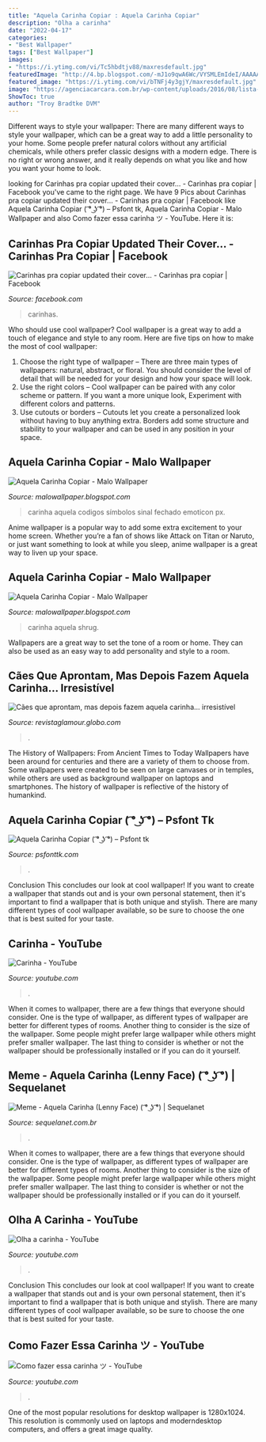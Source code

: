 ```yaml
---
title: "Aquela Carinha Copiar : Aquela Carinha Copiar"
description: "Olha a carinha"
date: "2022-04-17"
categories:
- "Best Wallpaper"
tags: ["Best Wallpaper"]
images:
- "https://i.ytimg.com/vi/Tc5hbdtjv88/maxresdefault.jpg"
featuredImage: "http://4.bp.blogspot.com/-mJ1o9qwA6Wc/VYSMLEmIdeI/AAAAAAAAssU/OWazKO7vSow/s320/aquela%2Bcarinha%2Bgif.gif"
featured_image: "https://i.ytimg.com/vi/bTNFj4y3gjY/maxresdefault.jpg"
image: "https://agenciacarcara.com.br/wp-content/uploads/2016/08/lista-de-simbolos-e-codigos-para-facebook-youtube-whatsapp.jpg"
ShowToc: true
author: "Troy Bradtke DVM"
---
```



Different ways to style your wallpaper:
There are many different ways to style your wallpaper, which can be a great way to add a little personality to your home. Some people prefer natural colors without any artificial chemicals, while others prefer classic designs with a modern edge. There is no right or wrong answer, and it really depends on what you like and how you want your home to look.

	

		
looking for Carinhas pra copiar updated their cover... - Carinhas pra copiar | Facebook you've came to the right page. We have 9 Pics about Carinhas pra copiar updated their cover... - Carinhas pra copiar | Facebook like Aquela Carinha Copiar ( ͡° ͜ʖ ͡°) – Psfont tk, Aquela Carinha Copiar - Malo Wallpaper and also Como fazer essa carinha ツ - YouTube. Here it is:
		
    
## Carinhas Pra Copiar Updated Their Cover... - Carinhas Pra Copiar | Facebook

<img loading=lazy src="https://lookaside.fbsbx.com/lookaside/crawler/media/?media_id=760328564038630" onerror="this.onerror=null;this.src='https://tse4.mm.bing.net/th?id=OIP.J8FTXV_Jdc66pZX89pqDEQHaDp&amp;pid=15.1';" alt="Carinhas pra copiar updated their cover... - Carinhas pra copiar | Facebook">

_Source: facebook.com_

>carinhas. 

	

Who should use cool wallpaper?
Cool wallpaper is a great way to add a touch of elegance and style to any room. Here are five tips on how to make the most of cool wallpaper: 
1) Choose the right type of wallpaper – There are three main types of wallpapers: natural, abstract, or floral. You should consider the level of detail that will be needed for your design and how your space will look. 
2) Use the right colors – Cool wallpaper can be paired with any color scheme or pattern. If you want a more unique look, Experiment with different colors and patterns. 
3) Use cutouts or borders – Cutouts let you create a personalized look without having to buy anything extra. Borders add some structure and stability to your wallpaper and can be used in any position in your space.

    
## Aquela Carinha Copiar - Malo Wallpaper

<img loading=lazy src="https://agenciacarcara.com.br/wp-content/uploads/2016/08/lista-de-simbolos-e-codigos-para-facebook-youtube-whatsapp.jpg" onerror="this.onerror=null;this.src='https://tse2.mm.bing.net/th?id=OIP.1Xen33u25blucra4cmG_SAHaEA&amp;pid=15.1';" alt="Aquela Carinha Copiar - Malo Wallpaper">

_Source: malowallpaper.blogspot.com_

>carinha aquela codigos símbolos sinal fechado emoticon px. 

	

Anime wallpaper is a popular way to add some extra excitement to your home screen. Whether you’re a fan of shows like Attack on Titan or Naruto, or just want something to look at while you sleep, anime wallpaper is a great way to liven up your space.

    
## Aquela Carinha Copiar - Malo Wallpaper

<img loading=lazy src="https://s2.glbimg.com/HkofLujSxtpxZV9EN_wU8_q8p8I=/0x0:695x392/600x0/smart/filters:gifv():strip_icc()/i.s3.glbimg.com/v1/AUTH_08fbf48bc0524877943fe86e43087e7a/internal_photos/bs/2018/3/L/lXdOj5Qj2cbARSFIrj7A/captura-de-tela-2018-09-24-as-20.48.32.png" onerror="this.onerror=null;this.src='https://tse1.mm.bing.net/th?id=OIP.T2L_JehquNTrKXGoYV3G1AHaEL&amp;pid=15.1';" alt="Aquela Carinha Copiar - Malo Wallpaper">

_Source: malowallpaper.blogspot.com_

>carinha aquela shrug. 

	

Wallpapers are a great way to set the tone of a room or home. They can also be used as an easy way to add personality and style to a room.

    
## Cães Que Aprontam, Mas Depois Fazem Aquela Carinha... Irresistível

<img loading=lazy src="https://s2.glbimg.com/L4sFL8EDbZGPSkCstKS6YttskS0=/512x320/smart/e.glbimg.com/og/ed/f/original/2012/09/05/anna1.jpg" onerror="this.onerror=null;this.src='https://tse4.mm.bing.net/th?id=OIP.xzd2kkuSbnS5SWjwyLkbLwHaEo&amp;pid=15.1';" alt="Cães que aprontam, mas depois fazem aquela carinha... irresistível">

_Source: revistaglamour.globo.com_

>. 

	

The History of Wallpapers: From Ancient Times to Today
Wallpapers have been around for centuries and there are a variety of them to choose from. Some wallpapers were created to be seen on large canvases or in temples, while others are used as background wallpaper on laptops and smartphones. The history of wallpaper is reflective of the history of humankind.

    
## Aquela Carinha Copiar ( ͡° ͜ʖ ͡°) – Psfont Tk

<img loading=lazy src="https://psfonttk.com/wp-content/uploads/2020/10/Aquela-Carinha-Copiar-͡°-͜ʖ-͡°.png" onerror="this.onerror=null;this.src='https://tse2.mm.bing.net/th?id=OIP.6okZlyVTcnkhOxI6HbjSPwHaEv&amp;pid=15.1';" alt="Aquela Carinha Copiar ( ͡° ͜ʖ ͡°) – Psfont tk">

_Source: psfonttk.com_

>. 

	

Conclusion
This concludes our look at cool wallpaper! If you want to create a wallpaper that stands out and is your own personal statement, then it's important to find a wallpaper that is both unique and stylish. There are many different types of cool wallpaper available, so be sure to choose the one that is best suited for your taste.

    
## Carinha - YouTube

<img loading=lazy src="https://i.ytimg.com/vi/Tc5hbdtjv88/maxresdefault.jpg" onerror="this.onerror=null;this.src='https://tse2.mm.bing.net/th?id=OIP.PYjB9YHl3XRSumVePNIWyQHaEK&amp;pid=15.1';" alt="Carinha - YouTube">

_Source: youtube.com_

>. 

	

When it comes to wallpaper, there are a few things that everyone should consider. One is the type of wallpaper, as different types of wallpaper are better for different types of rooms. Another thing to consider is the size of the wallpaper. Some people might prefer large wallpaper while others might prefer smaller wallpaper. The last thing to consider is whether or not the wallpaper should be professionally installed or if you can do it yourself.

    
## Meme - Aquela Carinha (Lenny Face) ( ͡° ͜ʖ ͡°) | Sequelanet

<img loading=lazy src="http://4.bp.blogspot.com/-mJ1o9qwA6Wc/VYSMLEmIdeI/AAAAAAAAssU/OWazKO7vSow/s320/aquela%2Bcarinha%2Bgif.gif" onerror="this.onerror=null;this.src='https://tse1.mm.bing.net/th?id=OIP.YK9BgDR8QWFdBFOjzANNNgAAAA&amp;pid=15.1';" alt="Meme - Aquela Carinha (Lenny Face) ( ͡° ͜ʖ ͡°) | Sequelanet">

_Source: sequelanet.com.br_

>. 

	

When it comes to wallpaper, there are a few things that everyone should consider. One is the type of wallpaper, as different types of wallpaper are better for different types of rooms. Another thing to consider is the size of the wallpaper. Some people might prefer large wallpaper while others might prefer smaller wallpaper. The last thing to consider is whether or not the wallpaper should be professionally installed or if you can do it yourself.

    
## Olha A Carinha - YouTube

<img loading=lazy src="https://i.ytimg.com/vi/3V5Qrgarmjg/maxresdefault.jpg" onerror="this.onerror=null;this.src='https://tse3.mm.bing.net/th?id=OIP._RuMjLWbF9r-ss_vbiZ38gHaEK&amp;pid=15.1';" alt="Olha a carinha - YouTube">

_Source: youtube.com_

>. 

	

Conclusion
This concludes our look at cool wallpaper! If you want to create a wallpaper that stands out and is your own personal statement, then it's important to find a wallpaper that is both unique and stylish. There are many different types of cool wallpaper available, so be sure to choose the one that is best suited for your taste.

    
## Como Fazer Essa Carinha ツ - YouTube

<img loading=lazy src="https://i.ytimg.com/vi/bTNFj4y3gjY/maxresdefault.jpg" onerror="this.onerror=null;this.src='https://tse2.mm.bing.net/th?id=OIP.FPVBln7qDd6eutdy0u2AqwHaEK&amp;pid=15.1';" alt="Como fazer essa carinha ツ - YouTube">

_Source: youtube.com_

>. 

	

One of the most popular resolutions for desktop wallpaper is 1280x1024. This resolution is commonly used on laptops and moderndesktop computers, and offers a great image quality.

